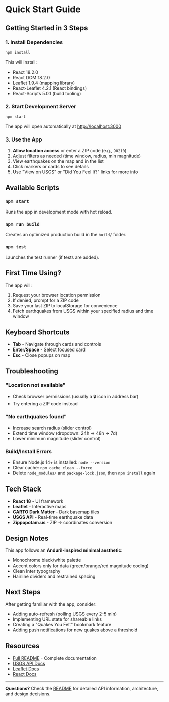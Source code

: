 # Quick Start Guide

## Getting Started in 3 Steps

### 1. Install Dependencies

```bash
npm install
```

This will install:
- React 18.2.0
- React DOM 18.2.0
- Leaflet 1.9.4 (mapping library)
- React-Leaflet 4.2.1 (React bindings)
- React-Scripts 5.0.1 (build tooling)

### 2. Start Development Server

```bash
npm start
```

The app will open automatically at [http://localhost:3000](http://localhost:3000)

### 3. Use the App

1. **Allow location access** or enter a ZIP code (e.g., `90210`)
2. Adjust filters as needed (time window, radius, min magnitude)
3. View earthquakes on the map and in the list
4. Click markers or cards to see details
5. Use "View on USGS" or "Did You Feel It?" links for more info

## Available Scripts

### `npm start`
Runs the app in development mode with hot reload.

### `npm run build`
Creates an optimized production build in the `build/` folder.

### `npm test`
Launches the test runner (if tests are added).

## First Time Using?

The app will:
1. Request your browser location permission
2. If denied, prompt for a ZIP code
3. Save your last ZIP to localStorage for convenience
4. Fetch earthquakes from USGS within your specified radius and time window

## Keyboard Shortcuts

- **Tab** - Navigate through cards and controls
- **Enter/Space** - Select focused card
- **Esc** - Close popups on map

## Troubleshooting

### "Location not available"
- Check browser permissions (usually a 🔒 icon in address bar)
- Try entering a ZIP code instead

### "No earthquakes found"
- Increase search radius (slider control)
- Extend time window (dropdown: 24h → 48h → 7d)
- Lower minimum magnitude (slider control)

### Build/Install Errors
- Ensure Node.js 14+ is installed: `node --version`
- Clear cache: `npm cache clean --force`
- Delete `node_modules/` and `package-lock.json`, then `npm install` again

## Tech Stack

- **React 18** - UI framework
- **Leaflet** - Interactive maps
- **CARTO Dark Matter** - Dark basemap tiles
- **USGS API** - Real-time earthquake data
- **Zippopotam.us** - ZIP → coordinates conversion

## Design Notes

This app follows an **Anduril-inspired minimal aesthetic**:
- Monochrome black/white palette
- Accent colors only for data (green/orange/red magnitude coding)
- Clean Inter typography
- Hairline dividers and restrained spacing

## Next Steps

After getting familiar with the app, consider:
- Adding auto-refresh (polling USGS every 2-5 min)
- Implementing URL state for shareable links
- Creating a "Quakes You Felt" bookmark feature
- Adding push notifications for new quakes above a threshold

## Resources

- [Full README](./README.md) - Complete documentation
- [USGS API Docs](https://earthquake.usgs.gov/fdsnws/event/1/)
- [Leaflet Docs](https://leafletjs.com/reference.html)
- [React Docs](https://react.dev/)

---

**Questions?** Check the [README](./README.md) for detailed API information, architecture, and design decisions.

